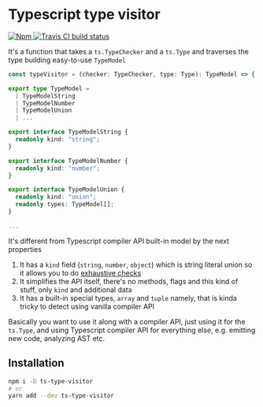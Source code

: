 # Typescript type visitor

<p>
  <a href="https://www.npmjs.com/package/ts-type-visitor">
    <img alt="Npm" src="https://img.shields.io/npm/v/ts-type-visitor.svg?style=flat-square" />
  </a>
  <a href="https://travis-ci.org/ts-type-makeup/ts-type-visitor.svg?branch=master">
    <img alt="Travis CI build status" src="https://travis-ci.org/ts-type-makeup/ts-type-visitor.svg?branch=master" />
  </a>
</p>

It's a function that takes a `ts.TypeChecker` and a `ts.Type` and traverses the type building easy-to-use `TypeModel`

```ts
const typeVisitor = (checker: TypeChecker, type: Type): TypeModel => {...}

export type TypeModel =
  | TypeModelString
  | TypeModelNumber
  | TypeModelUnion
  | ...

export interface TypeModelString {
  readonly kind: "string";
}

export interface TypeModelNumber {
  readonly kind: "number";
}

export interface TypeModelUnion {
  readonly kind: "union";
  readonly types: TypeModel[];
}

...
```

It's different from Typescript compiler API built-in model by the next properties

1. It has a `kind` field (`string`, `number`, `object`) which is string literal union so it allows you to do [exhaustive checks](https://basarat.gitbooks.io/typescript/docs/types/discriminated-unions.html)
2. It simplifies the API itself, there's no methods, flags and this kind of stuff, only `kind` and additional data
3. It has a built-in special types, `array` and `tuple` namely, that is kinda tricky to detect using vanilla compiler API

Basically you want to use it along with a compiler API, just using it for the `ts.Type`, and using Typescript compiler API for everything else, e.g. emitting new code, analyzing AST etc.

## Installation

```bash
npm i -D ts-type-visitor
# or
yarn add --dev ts-type-visitor
```